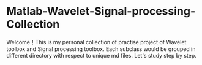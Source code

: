 # Matlab-Wavelet-Signal-processing-Collection

Welcome！This is my personal collection of practise project of Wavelet toolbox and Signal processing toolbox.
Each subclass would be grouped in different directory with respect to unique md files. Let's study step by step. 
